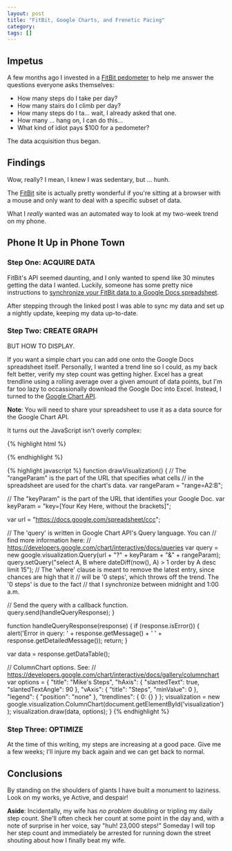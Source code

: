 ```yaml
---
layout: post
title: "FitBit, Google Charts, and Frenetic Pacing"
category: 
tags: []
---
```


## Impetus

A few months ago I invested in a [FitBit pedometer](http://www.fitbit.com/one) to help me answer the questions everyone asks themselves:

* How many steps do I take per day?
* How many stairs do I climb per day?
* How many steps do I ta... wait, I already asked that one.
* How many ... hang on, I can do this...
* What kind of idiot pays $100 for a pedometer?

The data acquisition thus began.

## Findings

Wow, really? I mean, I knew I was sedentary, but ... hunh.

The [FitBit](http://www.fitbit.com/) site is actually pretty wonderful if you're sitting at a browser with a mouse and only want to deal with a specific subset of data.

What I *really* wanted was an automated way to look at my two-week trend on my phone.

## Phone It Up in Phone Town

### Step One: ACQUIRE DATA

FitBit's API seemed daunting, and I only wanted to spend like 30 minutes getting the data I wanted. Luckily, someone has some pretty nice instructions to [synchronize your FitBit data to a Google Docs spreadsheet](http://quantifiedself.com/2013/02/how-to-download-fitbit-data-using-google-spreadsheets/).

After stepping through the linked post I was able to sync my data and set up a nightly update, keeping my data up-to-date.

### Step Two: CREATE GRAPH

BUT HOW TO DISPLAY.

If you want a simple chart you can add one onto the Google Docs spreadsheet itself. Personally, I wanted a trend line so I could, as my back felt better, verify my step count was getting higher. Excel has a great trendline using a rolling average over a given amount of data points, but I'm far too lazy to occassionally download the Google Doc into Excel. Instead, I turned to the [Google Chart API](https://developers.google.com/chart/).

**Note**: You will need to share your spreadsheet to use it as a data source for the Google Chart API.

It turns out the JavaScript isn't overly complex:

{% highlight html %}
  <script type="text/javascript" src="http://www.google.com/jsapi"></script>
  <script type="text/javascript"> 
    google.load('visualization', '1', {packages: ['corechart']});
  </script>
<!-- ... -->
<body>
  <!-- ... -->

  <div id="visualization"></div>

  <!-- ... -->
</body>
<script type="text/javascript" src="fitbit-data.js"></script>
<script>drawVisualization();</script>
{% endhighlight %}

{% highlight javascript %}
function drawVisualization() {
  // The "rangeParam" is the part of the URL that specifies what cells
  // in the spreadsheet are used for the chart's data.
  var rangeParam = "range=A2:B";

  // The "keyParam" is the part of the URL that identifies your Google Doc.
  var keyParam = "key=[Your Key Here, without the brackets]";

  var url = "https://docs.google.com/spreadsheet/ccc";

  // The 'query' is written in Google Chart API's Query language. You can
  // find more information here:
  // https://developers.google.com/chart/interactive/docs/queries
  var query = new google.visualization.Query(url + "?" + keyParam + "&" + rangeParam);
  query.setQuery("select A, B where dateDiff(now(), A) > 1 order by A desc limit 15");
  // The 'where' clause is meant to remove the latest entry, since chances are high that it
  // will be '0 steps', which throws off the trend. The '0 steps' is due to the fact
  // that I synchronize between midnight and 1:00 a.m.

  // Send the query with a callback function.
  query.send(handleQueryResponse);
}

function handleQueryResponse(response) {
  if (response.isError()) {
    alert('Error in query: ' + response.getMessage() + ' ' + response.getDetailedMessage());
    return;
  }

  var data = response.getDataTable();

  // ColumnChart options. See:
  // https://developers.google.com/chart/interactive/docs/gallery/columnchart
  var options = {
    "title": "Mike's Steps",
    "hAxis": {
      "slantedText": true,
      "slantedTextAngle": 90
    },
    "vAxis": {
      "title": "Steps",
      "minValue": 0
    },
    "legend": {
      "position": "none"
    },
    "trendlines": {
      0: {}
    }
  };
  visualization = new google.visualization.ColumnChart(document.getElementById('visualization'));
  visualization.draw(data, options);
}
{% endhighlight %}

### Step Three: OPTIMIZE

<div id="visualization"></div>

At the time of this writing, my steps are increasing at a good pace. Give me a few weeks; I'll injure my back again and we can get back to normal.

## Conclusions

By standing on the shoulders of giants I have built a monument to laziness. Look on my works, ye Active, and despair!

<p class="aside"><strong>Aside</strong>: Incidentally, my wife has <em>no problem</em> doubling or tripling my daily step count. She'll often check her count at some point in the day and, with a note of surprise in her voice, say "huh! 23,000 steps!" Someday I will top her step count and immediately be arrested for running down the street shouting about how I finally beat my wife.</p>

<script type="text/javascript">
  (function () {
    $.getScript("http://www.google.com/jsapi").done(function () {
      var callback = function () {
        drawVisualization();
      };

      google.load('visualization', '1', {packages: ['corechart'], callback: callback});
    });
  })();
</script>
<script type="text/javascript" src="/assets/js/fitbit-data.js"></script>
